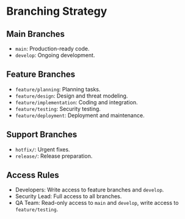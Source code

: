 # Branching Strategy

## Main Branches
- `main`: Production-ready code.
- `develop`: Ongoing development.

## Feature Branches
- `feature/planning`: Planning tasks.
- `feature/design`: Design and threat modeling.
- `feature/implementation`: Coding and integration.
- `feature/testing`: Security testing.
- `feature/deployment`: Deployment and maintenance.

## Support Branches
- `hotfix/`: Urgent fixes.
- `release/`: Release preparation.

## Access Rules
- Developers: Write access to feature branches and `develop`.
- Security Lead: Full access to all branches.
- QA Team: Read-only access to `main` and `develop`, write access to `feature/testing`.

